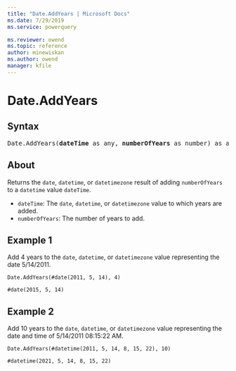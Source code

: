 ```yaml
---
title: "Date.AddYears | Microsoft Docs"
ms.date: 7/29/2019
ms.service: powerquery

ms.reviewer: owend
ms.topic: reference
author: minewiskan
ms.author: owend
manager: kfile
---
```

# Date.AddYears

## Syntax

<pre>
Date.AddYears(<b>dateTime</b> as any, <b>numberOfYears</b> as number) as any
</pre> 
  
## About  
Returns the `date`, `datetime`, or `datetimezone` result of adding `numberOfYears` to a `datetime` value `dateTime`. <ul> <li><code>dateTime</code>: The <code>date</code>, <code>datetime</code>, or <code>datetimezone</code> value to which years are added.</li> <li><code>numberOfYears</code>: The number of years to add.</li> </ul>

## Example 1
Add 4 years to the `date`, `datetime`, or `datetimezone` value representing the date 5/14/2011.

```powerquery-m
Date.AddYears(#date(2011, 5, 14), 4)
```

```powerquery-m
#date(2015, 5, 14)
```

## Example 2
Add 10 years to the `date`, `datetime`, or `datetimezone` value representing the date and time of 5/14/2011 08:15:22 AM.

```powerquery-m
Date.AddYears(#datetime(2011, 5, 14, 8, 15, 22), 10)
```

```powerquery-m
#datetime(2021, 5, 14, 8, 15, 22)
```
